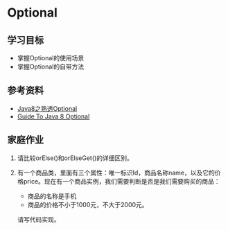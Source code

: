# Optional

## 学习目标
- 掌握Optional的使用场景
- 掌握Optional的自带方法


## 参考资料

- [Java8之熟透Optional](https://juejin.im/post/5d834da15188250150110e82#heading-15)
- [Guide To Java 8 Optional](https://www.baeldung.com/java-optional)


## 家庭作业

1. 请比较orElse()和orElseGet()的详细区别。

2. 有一个商品类，里面有三个属性：唯一标识Id，商品名称name，以及它的价格price。现在有一个商品实例，我们需要判断是否是我们需要购买的商品：

   * 商品的名称是手机
   * 商品的价格不小于1000元，不大于2000元。

   请写代码实现。